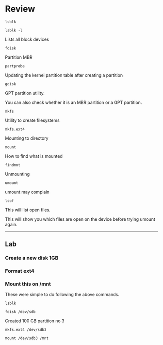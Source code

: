 # Review

	lsblk

	lsblk -l

Lists all block devices

	fdisk

Partition MBR

	partprobe

Updating the kernel partition table after creating a partition

	gdisk

GPT partition utility.

You can also check whether it is an MBR partition or a GPT partition.

	mkfs

Utility to create filesystems

	mkfs.ext4

Mounting to directory

	mount

How to find what is mounted

	findmnt

Unmounting

	umount

umount may complain

	lsof

This will list open files.

This will show you which files are open on the device before trying umount again.

---

## Lab

### Create a new disk 1GB

### Format ext4

### Mount this on /mnt

These were simple to do following the above commands.

	lsblk

	fdisk /dev/sdb

Created 100 GB partition no 3

	mkfs.ext4 /dev/sdb3

	mount /dev/sdb3 /mnt


